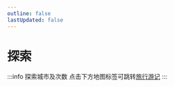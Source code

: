 ```yaml
---
outline: false
lastUpdated: false
---
```



# 探索

:::info 探索城市及次数
点击下方地图标签可跳转[旅行游记](./travelogue/)
:::

<PlaceVisited />

<script setup>
import PlaceVisited from '../.vitepress/components/trip/PlaceVisited.vue'
</script>

